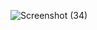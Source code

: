 ![Screenshot (34)](https://github.com/yunitanf/Pertemuan6/assets/145980718/12efdf6d-6bf1-4ae5-a451-4a2d74f97504) 
